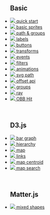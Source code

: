<style>
  ul.demos {
    padding-left: 0;
  }
  li.empty {
    visibility: hidden;
  }
</style>

## Basic

<ul class="demos">
  <li>
    <a href="/demo/#">
      <img src="/res/demos/quick_start.png">
      <span>quick start</span>
    </a>
  </li>
  <li>
    <a data-nosearch href="/demo/#basic_sprites">
      <img src="/res/demos/basic_sprites.png">
      <span>basic sprites</span>
    </a>
  </li>
  <li>
    <a data-nosearch href="/demo/#path_groups">
      <img src="/res/demos/textures.png">
      <span>path &amp; groups</span>
    </a>
  </li>
  <li>
    <a data-nosearch href="/demo/#labels">
      <img src="/res/demos/labels.png">
      <span>labels</span>
    </a>
  </li>
  <li>
    <a data-nosearch href="/demo/#buttons">
      <img src="/res/demos/buttons.png">
      <span>buttons</span>
    </index>
  </li>
  <li>
    <a data-nosearch href="/demo/#transforms">
      <img src="/res/demos/transforms.png">
      <span>transforms</span>
    </a>
  </li>
  <li>
    <a data-nosearch href="/demo/#events">
      <img src="/res/demos/events.png">
      <span>events</span>
    </a>
  </li>
  <li>
    <a data-nosearch href="/demo/#filters">
      <img src="/res/demos/filters.png">
      <span>filters</span>
    </a>
  </li>
  <li>
    <a data-nosearch href="/demo/#animations">
      <img src="/res/demos/animations.png">
      <span>animations</span>
    </a>
  </li>
  <li>
    <a data-nosearch href="/demo/#svg_path">
      <img src="/res/demos/svg_path.png">
      <span>svg path</span>
    </a>
  </li>
  <li>
    <a data-nosearch href="/demo/#offset_api">
      <img src="/res/demos/offset_api.png">
      <span>offset api</span>
    </a>
  </li>
  <li>
    <a data-nosearch href="/demo/#groups">
      <img src="/res/demos/groups.png">
      <span>groups</span>
    </a>
  </li>
  <li>
    <a data-nosearch href="/demo/#ray">
      <img src="/res/demos/ray.png">
      <span>ray</span>
    </a>
  </li>
  <li>
    <a data-nosearch href="/demo/#obb">
      <img src="/res/demos/obb.png">
      <span>OBB Hit</span>
    </a>
  </li>
  <li class="empty"></li>
  <li class="empty"></li>
</ul>

## D3.js

<ul class="demos">
  <li>
    <a data-nosearch href="/demo/#d3_bar">
      <img src="/res/demos/d3_bar.png">
      <span>bar graph</span>
    </a>
  </li>
  <li>
    <a data-nosearch href="/demo/#d3_hierarchy">
      <img src="/res/demos/d3_hierarchy.png">
      <span>hierarchy</span>
    </a>
  </li>
  <li>
    <a data-nosearch href="/demo/#d3_map">
      <img src="/res/demos/d3_map.png">
      <span>map</span>
    </a>
  </li>
  <li>
    <a data-nosearch href="/demo/#d3_links">
      <img src="/res/demos/d3_links.png">
      <span>links</span>
    </a>
  </li>
  <li>
    <a data-nosearch href="/demo/#d3_map_centroid">
      <img src="/res/demos/d3_map_centroid.png">
      <span>map centroid</span>
    </index>
  </li>
  <li>
    <a data-nosearch href="/demo/#d3_map_search">
      <img src="/res/demos/d3_map_search.png">
      <span>map search</span>
    </a>
  </li>
  <li class="empty"></li>
  <li class="empty"></li>
</ul>

## Matter.js

<ul class="demos">
  <li>
    <a data-nosearch href="/demo/#matterjs_mixed_shapes">
      <img src="/res/demos/matterjs.png">
      <span>mixed shapes</span>
    </a>
  </li>
  <li class="empty"></li>
  <li class="empty"></li>
</ul>
